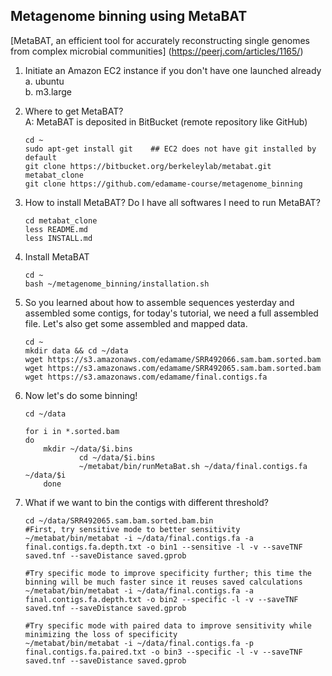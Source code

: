 Metagenome binning using MetaBAT
---

[MetaBAT, an efficient tool for accurately reconstructing single genomes from complex microbial communities] (https://peerj.com/articles/1165/)

1. Initiate an Amazon EC2 instance if you don't have one launched already   
   a. ubuntu   
   b. m3.large    

2. Where to get MetaBAT?    
   A: MetaBAT is deposited in BitBucket (remote repository like GitHub)
   ```
   cd ~
   sudo apt-get install git    ## EC2 does not have git installed by default
   git clone https://bitbucket.org/berkeleylab/metabat.git metabat_clone
   git clone https://github.com/edamame-course/metagenome_binning
   ```
   
3. How to install MetaBAT? Do I have all softwares I need to run MetaBAT?
   ```
   cd metabat_clone
   less README.md
   less INSTALL.md
   ```

4. Install MetaBAT
   ```
   cd ~
   bash ~/metagenome_binning/installation.sh
   ```

5. So you learned about how to assemble sequences yesterday and assembled some contigs, 
for today's tutorial, we need a full assembled file.
   Let's also get some assembled and mapped data. 
   ```
   cd ~
   mkdir data && cd ~/data
   wget https://s3.amazonaws.com/edamame/SRR492066.sam.bam.sorted.bam
   wget https://s3.amazonaws.com/edamame/SRR492065.sam.bam.sorted.bam
   wget https://s3.amazonaws.com/edamame/final.contigs.fa
   ```

6. Now let's do some binning!
    ```
    cd ~/data

    for i in *.sorted.bam 
	do 
		mkdir ~/data/$i.bins 
                cd ~/data/$i.bins
                ~/metabat/bin/runMetaBat.sh ~/data/final.contigs.fa ~/data/$i
        done 
    ```

7. What if we want to bin the contigs with different threshold?
    ```
    cd ~/data/SRR492065.sam.bam.sorted.bam.bin
    #First, try sensitive mode to better sensitivity
    ~/metabat/bin/metabat -i ~/data/final.contigs.fa -a final.contigs.fa.depth.txt -o bin1 --sensitive -l -v --saveTNF saved.tnf --saveDistance saved.gprob

    #Try specific mode to improve specificity further; this time the binning will be much faster since it reuses saved calculations
    ~/metabat/bin/metabat -i ~/data/final.contigs.fa -a final.contigs.fa.depth.txt -o bin2 --specific -l -v --saveTNF saved.tnf --saveDistance saved.gprob

    #Try specific mode with paired data to improve sensitivity while minimizing the loss of specificity
    ~/metabat/bin/metabat -i ~/data/final.contigs.fa -p final.contigs.fa.paired.txt -o bin3 --specific -l -v --saveTNF saved.tnf --saveDistance saved.gprob
    ``` 
